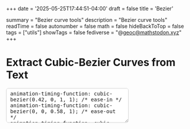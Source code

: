 +++
date = '2025-05-25T17:44:51-04:00'
draft = false
title = 'Bezier'

summary = "Bezier curve tools"
description = "Bezier curve tools"
readTime = false
autonumber = false
math = false
hideBackToTop = false
tags = ["utils"]
showTags = false
fediverse = "@geoc@mathstodon.xyz"
+++

# Extract Cubic-Bezier Curves from Text
<style>
    .bezier-box {
      display: inline-block;
      padding: 8px 14px;
      margin: 5px;
      cursor: pointer;
      border-radius: 6px;
      background: var(--bg);
      color: var(--orange);
      font-family: monospace;
      font-size: 1em;
      box-shadow: 0 0 4px rgba(0,0,0,0.2);
      border: 1px solid var(--bg1);
      transition: background 0.3s border-color 0.3s;
      vertical-align: top;
    }
    .bezier-box:hover {
      background: var(--bg1);
    }
    .bezier-graph {
      display: block;
      margin: 0 auto 8px auto;
      border-radius: 4px;
    }
</style>

<textarea id="inputText" rows="5" cols=35% style="border-radius: 6px; border: 1px solid #ccc; padding: 6px 10px; font-size: 1em; color: var(--fg); width: auto;">
animation-timing-function: cubic-bezier(0.42, 0, 1, 1); /* ease-in */
animation-timing-function: cubic-bezier(0, 0, 0.58, 1); /* ease-out */
animation-timing-function: cubic-bezier(0.42, 0, 0.58, 1); /* ease-in-out */
animation-timing-function: cubic-bezier(.5, 0, 1, 1); /* quadratic */
</textarea>
<br>
<div id="bezierContainer"></div>
<p>
    <span id="bezierCount"></span>
</p>

<script>
orange = getComputedStyle(document.documentElement).getPropertyValue('--orange') || "#f39660";
green = getComputedStyle(document.documentElement).getPropertyValue('--green') || "#a7df78";
function cubicBezier(t, p0, p1, p2, p3) {
    const mt = 1 - t;
    return mt*mt*mt*p0 + 3*mt*mt*t*p1 + 3*mt*t*t*p2 + t*t*t*p3;
}

function drawBezierGraph(ctx, x1, y1, x2, y2, width, height) {
    ctx.clearRect(0, 0, width, height);

    ctx.strokeStyle = orange;
    ctx.lineWidth = 2;
    ctx.beginPath();
    for (let i = 0; i <= 100; i++) {
        const t = i / 100;
        const x = cubicBezier(t, 0, x1, x2, 1);
        const y = cubicBezier(t, 0, y1, y2, 1);
        const px = (x * (width-2)) + 1;
        const py = ((1-y) * (height-2)) + 1;
        if (i === 0) ctx.moveTo(px, py);
        else ctx.lineTo(px, py);
    }
    ctx.stroke();

    ctx.fillStyle = green;
    ctx.beginPath();
    ctx.arc(x1*(width-2)+1, (1-y1)*(height-2)+1, 3, 0, 2*Math.PI);
    ctx.arc(x2*(width-2)+1, (1-y2)*(height-2)+1, 3, 0, 2*Math.PI);
    ctx.fill();
}

function extractBeziers() {
    const text = document.getElementById("inputText").value;
    const container = document.getElementById("bezierContainer");
    container.innerHTML = "";

    const bezierRegex = /cubic-bezier\(\s*([-+]?\d*\.?\d+)\s*,\s*([-+]?\d*\.?\d+)\s*,\s*([-+]?\d*\.?\d+)\s*,\s*([-+]?\d*\.?\d+)\s*\)/gi;

    const matches = [...text.matchAll(bezierRegex)] || [];
    const uniqueBeziers = [];
    const seen = new Set();

    matches.forEach(match => {
        const bezierStr = match[0];
        if (!seen.has(bezierStr)) {
            uniqueBeziers.push(match);
            seen.add(bezierStr);
        }
    });

    uniqueBeziers.forEach(match => {
        const [bezier, x1, y1, x2, y2] = match;
        const box = document.createElement("div");
        box.className = "bezier-box";
        box.title = "Click to copy";

        const canvas = document.createElement("canvas");
        canvas.width = 200;
        canvas.height = 200;
        canvas.className = "bezier-graph";
        box.appendChild(canvas);

        const label = document.createElement("div");
        label.textContent = bezier;
        box.appendChild(label);

        box.onclick = () => {
            navigator.clipboard.writeText(bezier);
        };
        container.appendChild(box);

        const ctx = canvas.getContext("2d");
        drawBezierGraph(
            ctx,
            parseFloat(x1), parseFloat(y1),
            parseFloat(x2), parseFloat(y2),
            canvas.width, canvas.height
        );
    });

    document.getElementById("bezierCount").innerText = '# of cubic-bezier curves: ' + uniqueBeziers.length;
}

extractBeziers();
document.getElementById("inputText").addEventListener("input", extractBeziers);
</script>
